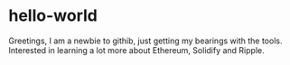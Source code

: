 # hello-world

Greetings, I am a newbie to githib, just getting my bearings with the tools.
Interested in learning a lot more about Ethereum, Solidify and Ripple.
